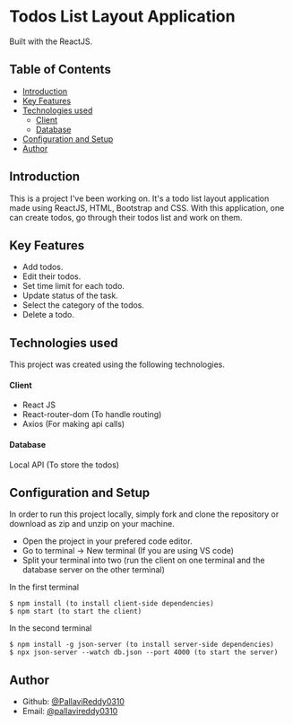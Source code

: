 # Todos List Layout Application
Built with the ReactJS.


Table of Contents
----

  * [Introduction](#introduction)
  * [Key Features](#key-features)
  * [Technologies used](#technologies-used)
      - [Client](#client)
      - [Database](#database)
  * [Configuration and Setup](#configuration-and-setup)
  * [Author](#author)


## Introduction
This is a project I've been working on. It's a todo list layout application made using ReactJS, HTML, Bootstrap and CSS. With this application, one can create todos, go through their todos list and work on them.


## Key Features
- Add todos.
- Edit their todos.
- Set time limit for each todo.
- Update status of the task.
- Select the category of the todos.
- Delete a todo.


## Technologies used
This project was created using the following technologies.

#### Client

- React JS
- React-router-dom (To handle routing)
- Axios (For making api calls)


#### Database
Local API (To store the todos)

## Configuration and Setup
In order to run this project locally, simply fork and clone the repository or download as zip and unzip on your machine. 
- Open the project in your prefered code editor.
- Go to terminal -> New terminal (If you are using VS code)
- Split your terminal into two (run the client on one terminal and the database server on the other terminal)

In the first terminal

```
$ npm install (to install client-side dependencies)
$ npm start (to start the client)
```
In the second terminal

```
$ npm install -g json-server (to install server-side dependencies)
$ npx json-server --watch db.json --port 4000 (to start the server)
```


## Author

- Github: [@PallaviReddy0310](https://github.com/PallaviReddy0310)
- Email: [@pallavireddy0310](mailto:pallavireddy0310@gmail.com)
